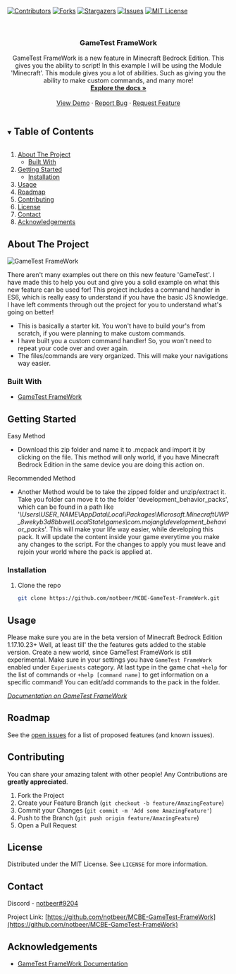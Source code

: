 <!--
This README.md template was not orginally created by me(notbeer)! This is a fork of:
https://github.com/othneildrew/Best-README-Template
-->
[![Contributors][contributors-shield]][contributors-url]
[![Forks][forks-shield]][forks-url]
[![Stargazers][stars-shield]][stars-url]
[![Issues][issues-shield]][issues-url]
[![MIT License][license-shield]][license-url]


<!-- PROJECT LOGO -->
<br />
<p align="center">
  <h3 align="center">GameTest FrameWork</h3>

  <p align="center">
    GameTest FrameWork is a new feature in Minecraft Bedrock Edition. This gives you the ability to script! In this example I will be using the Module 'Minecraft'. This module gives you a lot of abilities. Such as giving you the ability to make custom commands, and many more!
    <br />
    <a href="https://github.com/notbeer/MCBE-GameTest-FrameWork"><strong>Explore the docs »</strong></a>
    <br />
    <br />
    <a href="https://github.com/notbeer/MCBE-GameTest-FrameWork">View Demo</a>
    ·
    <a href="https://github.com/notbeer/MCBE-GameTest-FrameWork/issues">Report Bug</a>
    ·
    <a href="https://github.com/notbeer/MCBE-GameTest-FrameWork/issues">Request Feature</a>
  </p>
</p>



<!-- TABLE OF CONTENTS -->
<details open="open">
  <summary><h2 style="display: inline-block">Table of Contents</h2></summary>
  <ol>
    <li>
      <a href="#about-the-project">About The Project</a>
      <ul>
        <li><a href="#built-with">Built With</a></li>
      </ul>
    </li>
    <li>
      <a href="#getting-started">Getting Started</a>
      <ul>
        <li><a href="#installation">Installation</a></li>
      </ul>
    </li>
    <li><a href="#usage">Usage</a></li>
    <li><a href="#roadmap">Roadmap</a></li>
    <li><a href="#contributing">Contributing</a></li>
    <li><a href="#license">License</a></li>
    <li><a href="#contact">Contact</a></li>
    <li><a href="#acknowledgements">Acknowledgements</a></li>
  </ol>
</details>



<!-- ABOUT THE PROJECT -->
## About The Project

![GameTest FrameWork][framework-img]

There aren't many examples out there on this new feature 'GameTest'. I have made this to help you out and give you a solid example on what this new feature can be used for! This project includes a command handler in ES6, which is really easy to understand if you have the basic JS knowledge. I have left comments through out the project for you to understand what's going on better!

* This is basically a starter kit. You won't have to build your's from scratch, if you were planning to make custom commands.
* I have built you a custom command handler! So, you won't need to repeat your code over and over again.
* The files/commands are very organized. This will make your navigations way easier.


### Built With

* [GameTest FrameWork](https://docs.microsoft.com/en-us/minecraft/creator/scriptapi/minecraft/minecraft)



<!-- GETTING STARTED -->
## Getting Started

Easy Method
* Download this zip folder and name it to .mcpack and import it by clicking on the file. This method will only world, if you have Minecraft Bedrock Edition in the same device you are doing this action on.

Recommended Method
* Another Method would be to take the zipped folder and unzip/extract it. Take you folder can move it to the folder 'development_behavior_packs', which can be found in a path like '_\Users\USER_NAME\AppData\Local\Packages\Microsoft.MinecraftUWP_8wekyb3d8bbwe\LocalState\games\com.mojang\development_behavior_packs_'. This will make your life way easier, while developing this pack. It will update the content inside your game everytime you make any changes to the script. For the changes to apply you must leave and rejoin your world where the pack is applied at.

### Installation

1. Clone the repo
   ```sh
   git clone https://github.com/notbeer/MCBE-GameTest-FrameWork.git
   ```

## Usage

Please make sure you are in the beta version of Minecraft Bedrock Edition 1.17.10.23+
Well, at least till' the the features gets added to the stable version.
Create a new world, since GameTest FrameWork is still experimental. Make sure in your settings you have `GameTest FrameWork` enabled under `Experiments` category.
At last type in the game chat `+help` for the list of commands or `+help [command name]` to get information on a specific command! You can edit/add commands to the pack in the folder.

_[Documentation on GameTest FrameWork](https://docs.microsoft.com/en-us/minecraft/creator/scriptapi/minecraft/minecraft)_



<!-- ROADMAP -->
## Roadmap

See the [open issues](https://github.com/github_username/repo_name/issues) for a list of proposed features (and known issues).



<!-- CONTRIBUTING -->
## Contributing

You can share your amazing talent with other people! Any Contributions are **greatly appreciated**. 

1. Fork the Project
2. Create your Feature Branch (`git checkout -b feature/AmazingFeature`)
3. Commit your Changes (`git commit -m 'Add some AmazingFeature'`)
4. Push to the Branch (`git push origin feature/AmazingFeature`)
5. Open a Pull Request



<!-- LICENSE -->
## License

Distributed under the MIT License. See `LICENSE` for more information.



<!-- CONTACT -->
## Contact

Discord - [notbeer#9204](https://discordapp.com/users/606353040336748584/)

Project Link: [https://github.com/notbeer/MCBE-GameTest-FrameWork](https://github.com/notbeer/MCBE-GameTest-FrameWork)


## Acknowledgements

* [GameTest FrameWork Documentation](https://docs.microsoft.com/en-us/minecraft/creator/scriptapi/minecraft/minecraft)


[contributors-shield]: https://img.shields.io/github/contributors/notbeer/MCBE-GameTest-FrameWork.svg?style=for-the-badge
[contributors-url]: https://github.com/notbeer/MCBE-GameTest-FrameWork/graphs/contributors
[forks-shield]: https://img.shields.io/github/forks/notbeer/MCBE-GameTest-FrameWork.svg?style=for-the-badge
[forks-url]: https://github.com/notbeer/MCBE-GameTest-FrameWork/network/members
[stars-shield]: https://img.shields.io/github/stars/notbeer/MCBE-GameTest-FrameWork.svg?style=for-the-badge
[stars-url]: https://github.com/notbeer/MCBE-GameTest-FrameWork/stargazers
[issues-shield]: https://img.shields.io/github/issues/notbeer/MCBE-GameTest-FrameWork.svg?style=for-the-badge
[issues-url]: https://github.com/notbeer/MCBE-GameTest-FrameWork/issues
[license-shield]: https://img.shields.io/github/license/notbeer/MCBE-GameTest-FrameWork.svg?style=for-the-badge
[license-url]: https://github.com/notbeer/MCBE-GameTest-FrameWork/blob/main/LICENSE.txt
[framework-img]: https://scrumorg-website-prod.s3.amazonaws.com/drupal/inline-images/2018-09/Understanding%20and%20Applying%20Scrum.png

